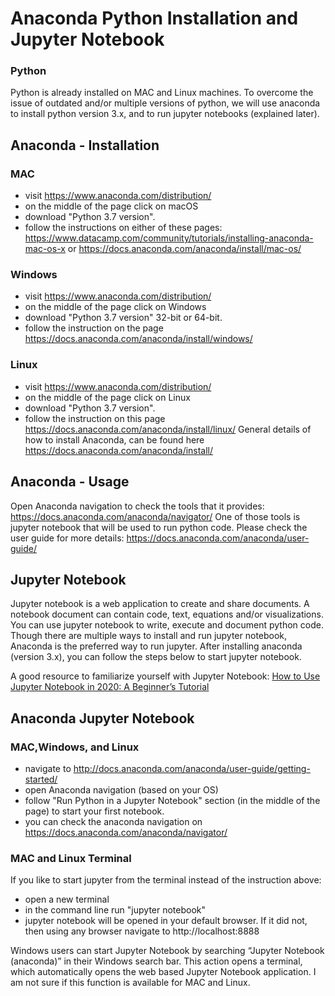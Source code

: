 # Anaconda Python Installation and Jupyter Notebook

### Python
Python is already installed on MAC and Linux machines. To overcome the issue of outdated and/or multiple versions of python, we will use anaconda to install python version 3.x, and to run jupyter notebooks (explained later).


## Anaconda - Installation
### MAC
- visit https://www.anaconda.com/distribution/
- on the middle of the page click on macOS
- download "Python 3.7 version".
- follow the instructions on either of these pages:
https://www.datacamp.com/community/tutorials/installing-anaconda-mac-os-x or https://docs.anaconda.com/anaconda/install/mac-os/

### Windows
- visit https://www.anaconda.com/distribution/
- on the middle of the page click on Windows
- download "Python 3.7 version" 32-bit or 64-bit.
- follow the instruction on the page https://docs.anaconda.com/anaconda/install/windows/

### Linux
- visit https://www.anaconda.com/distribution/
- on the middle of the page click on Linux
- download "Python 3.7 version".
- follow the instruction on this page https://docs.anaconda.com/anaconda/install/linux/
General details of how to install Anaconda, can be found here https://docs.anaconda.com/anaconda/install/

## Anaconda - Usage
Open Anaconda navigation to check the tools that it provides: https://docs.anaconda.com/anaconda/navigator/
One of those tools is jupyter notebook that will be used to run python code. Please check the user
guide for more details: https://docs.anaconda.com/anaconda/user-guide/

## Jupyter Notebook
Jupyter notebook is a web application to create and share documents. A notebook document can
contain code, text, equations and/or visualizations. You can use jupyter notebook to write, execute
and document python code. Though there are multiple ways to install and run jupyter notebook,
Anaconda is the preferred way to run jupyter. After installing anaconda (version 3.x), you can follow
the steps below to start jupyter notebook.

A good resource to familiarize yourself with Jupyter Notebook: [How to Use Jupyter Notebook in 2020: A Beginner’s Tutorial](https://www.dataquest.io/blog/jupyter-notebook-tutorial/)

## Anaconda Jupyter Notebook
### MAC,Windows, and Linux
- navigate to http://docs.anaconda.com/anaconda/user-guide/getting-started/
- open Anaconda navigation (based on your OS)
- follow "Run Python in a Jupyter Notebook" section (in the middle of the page) to start your first
notebook.
- you can check the anaconda navigation on https://docs.anaconda.com/anaconda/navigator/

### MAC and Linux Terminal
If you like to start jupyter from the terminal instead of the instruction above:
- open a new terminal
- in the command line run "jupyter notebook"
- jupyter notebook will be opened in your default browser. If it did not, then using any browser
navigate to http://localhost:8888

Windows users can start Jupyter Notebook by searching “Jupyter Notebook (anaconda)” in their
Windows search bar. This action opens a terminal, which automatically opens the web based Jupyter
Notebook application. I am not sure if this function is available for MAC and Linux.
